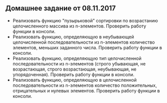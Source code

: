  ## Домашнее задание от 08.11.2017  

- Реализовать функцию "пузырьковой" сортировки по возрастанию целочисленного массива из n-элементов. Проверить работу функции в консоли.
- Реализовать функцию, определяющую в неубывающей целочисленной последовательности из n-элементов количество элементов, меньших заданного числа. Проверить работу функции в консоли.
- Реализовать функцию, определяющую тип целочисленной последовательности из n-элементов (строго убывающая, не возрастающая, строго возрастающая, неубывающая, не упорядоченная). Проверить работу функции в консоли.
- Реализовать функцию, определяющую в целочисленной последовательности из n-элементов количество положительных, отрицательных и нулевых элементов. Проверить работу функции в консоли.
